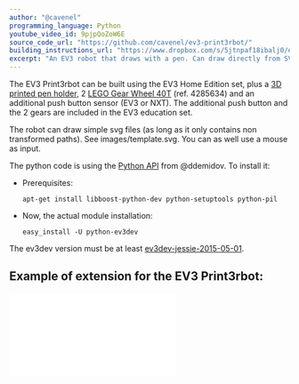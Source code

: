 ```yaml
---
author: "@cavenel"
programming_language: Python
youtube_video_id: 9pjpQoZoW6E
source_code_url: "https://github.com/cavenel/ev3-print3rbot/"
building_instructions_url: "https://www.dropbox.com/s/5jtnpaf18ibalj0/ev3_Print3rbot.pdf?dl=1"
excerpt: "An EV3 robot that draws with a pen. Can draw directly from SVG images, or with a mouse."
---
```


The EV3 Print3rbot can be built using the EV3 Home Edition set, plus a [3D printed pen holder](http://www.thingiverse.com/thing:409421), 2 [LEGO Gear Wheel 40T](http://www.thingiverse.com/thing:409421) (ref. 4285634) and an additional push button sensor (EV3 or NXT). The additional push button and the 2 gears are included in the EV3 education set.

The robot can draw simple svg files (as long as it only contains non transformed paths). See images/template.svg. You can as well use a mouse as input.

The python code is using the [Python API](https://github.com/ddemidov/ev3dev-lang-python) from @ddemidov. To install it:

*   Prerequisites:

        apt-get install libboost-python-dev python-setuptools python-pil

*   Now, the actual module installation:

        easy_install -U python-ev3dev

The ev3dev version must be at least [ev3dev-jessie-2015-05-01](https://github.com/ev3dev/ev3dev/releases/tag/ev3dev-jessie-2015-05-01).

## Example of extension for the EV3 Print3rbot:

<iframe src="//www.youtube.com/embed/UwpghsdmDsE?rel=0" frameborder="0" allowfullscreen="1" class="youtube-embed"> </iframe>
